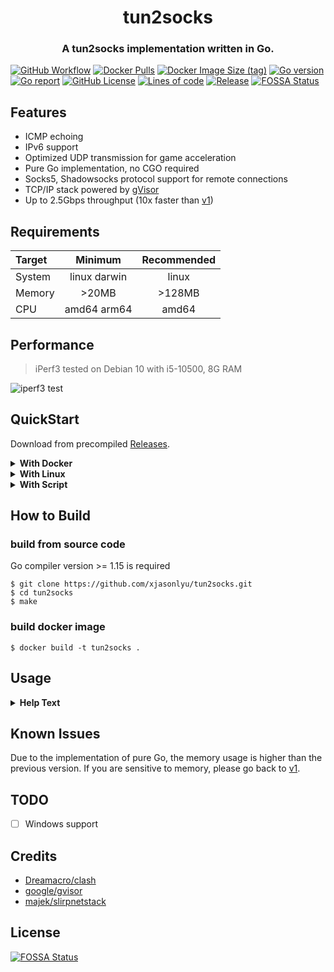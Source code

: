 <h1 align="center">tun2socks</h1>
<h3 align="center">A tun2socks implementation written in Go.</h3>

[![GitHub Workflow](https://img.shields.io/github/workflow/status/xjasonlyu/tun2socks/Go/master?style=flat-square)](https://github.com/xjasonlyu/tun2socks/actions)
[![Docker Pulls](https://img.shields.io/docker/pulls/xjasonlyu/tun2socks?style=flat-square)](https://hub.docker.com/r/xjasonlyu/tun2socks)
[![Docker Image Size (tag)](https://img.shields.io/docker/image-size/xjasonlyu/tun2socks/latest?style=flat-square)](https://hub.docker.com/r/xjasonlyu/tun2socks)
[![Go version](https://img.shields.io/github/go-mod/go-version/xjasonlyu/tun2socks?style=flat-square)](https://img.shields.io/github/go-mod/go-version/xjasonlyu/tun2socks)
[![Go report](https://goreportcard.com/badge/github.com/xjasonlyu/tun2socks?style=flat-square)](https://goreportcard.com/badge/github.com/xjasonlyu/tun2socks)
[![GitHub License](https://img.shields.io/github/license/xjasonlyu/tun2socks?style=flat-square)](https://github.com/xjasonlyu/tun2socks/blob/master/LICENSE)
[![Lines of code](https://img.shields.io/tokei/lines/github/xjasonlyu/tun2socks?style=flat-square)](https://img.shields.io/tokei/lines/github/xjasonlyu/tun2socks)
[![Release](https://img.shields.io/github/v/release/xjasonlyu/tun2socks?include_prereleases&style=flat-square)](https://github.com/xjasonlyu/tun2socks/releases)
[![FOSSA Status](https://app.fossa.com/api/projects/git%2Bgithub.com%2Fxjasonlyu%2Ftun2socks.svg?type=shield)](https://app.fossa.com/projects/git%2Bgithub.com%2Fxjasonlyu%2Ftun2socks?ref=badge_shield)

## Features

- ICMP echoing
- IPv6 support
- Optimized UDP transmission for game acceleration
- Pure Go implementation, no CGO required
- Socks5, Shadowsocks protocol support for remote connections
- TCP/IP stack powered by [gVisor](https://github.com/google/gvisor)
- Up to 2.5Gbps throughput (10x faster than [v1](https://github.com/xjasonlyu/tun2socks/tree/v1))

## Requirements

| Target | Minimum | Recommended |
| :----- | :-----: | :---------: |
| System | linux darwin | linux |
| Memory | >20MB | >128MB |
| CPU | amd64 arm64 | amd64 |

## Performance

> iPerf3 tested on Debian 10 with i5-10500, 8G RAM

![iperf3 test](assets/iperf3.png)

## QuickStart

Download from precompiled [Releases](https://github.com/xjasonlyu/tun2socks/releases).

<details>
  <summary><b>With Docker</b></summary>

> Since Go 1.12, the runtime now uses MADV_FREE to release unused memory on **linux**. This is more efficient but may result in higher reported RSS. The kernel will reclaim the unused data when it is needed. To revert to the Go 1.11 behavior (MADV_DONTNEED), set the environment variable GODEBUG=madvdontneed=1.

create docker network (macvlan mode)

```shell script
docker network create -d macvlan \
  --subnet=172.20.1.0/25 \
  --gateway=172.20.1.1 \
  -o parent=eth0 \
  switch
```

pull `tun2socks` docker image

```shell script
docker pull xjasonlyu/tun2socks:latest
```

run as gateway (DNS configuration required)

```shell script
docker run -d \
  --network switch \
  --name tun2socks \
  --ip 172.20.1.2 \
  --privileged \
  --restart always \
  --sysctl net.ipv4.ip_forward=1 \
  -e PROXY=socks5://server:port \
  -e KEY=VALUE... \
  xjasonlyu/tun2socks:latest
```

or use docker-compose (recommended)

```yaml
version: '2.4'

services:
  tun2socks:
    image: xjasonlyu/tun2socks:latest
    cap_add:
      - NET_ADMIN
    devices:
        - '/dev/net/tun:/dev/net/tun'
    environment:
      # - GODEBUG=madvdontneed=1
      - PROXY=socks5://server:port
      - LOGLEVEL=warning
      - API=:8080
      - DNS=:53
      - HOSTS=
      - EXCLUDED=
      - EXTRACMD=
    networks:
      switch:
        ipv4_address: 172.20.1.2
    restart: always
    container_name: tun2socks

networks:
  switch:
    name: switch
    ipam:
      driver: default
      config:
        - subnet: '172.20.1.0/25'
          gateway: 172.20.1.1
    driver: macvlan
    driver_opts:
      parent: eth0
```
</details>

<details>
  <summary><b>With Linux</b></summary>

create tun

```shell script
ip tuntap add mode tun dev tun0
ip addr add 198.18.0.1/15 dev tun0
ip link set dev tun0 up
```

add route table

```shell script
ip route del default
ip route add default via 198.18.0.1 dev tun0
```

run

```shell script
./tun2socks --loglevel WARN --device tun://tun0 --proxy socks5://server:port --interface eth0
```
</details>

<details>
  <summary><b>With Script</b></summary>

```shell script
PROXY=socks5://server:port LOGLEVEL=WARN sh ./scripts/entrypoint.sh
```
</details>

## How to Build

### build from source code

Go compiler version >= 1.15 is required

```text
$ git clone https://github.com/xjasonlyu/tun2socks.git
$ cd tun2socks
$ make
```

### build docker image

```text
$ docker build -t tun2socks .
```

## Usage

<details>
  <summary><b>Help Text</b></summary>

```text
NAME:
   tun2socks - A tun2socks implementation written in Go.

USAGE:
   tun2socks [global options] [arguments...]

GLOBAL OPTIONS:
   --api value                  URL of external API to listen
   --device value, -d value     URL of device to open
   --dns value                  URL of fake DNS to listen
   --hosts value                Extra hosts mapping
   --interface value, -i value  Bind interface to dial
   --loglevel value, -l value   Set logging level (default: "INFO")
   --proxy value, -p value      URL of proxy to dial
   --version, -v                Print current version (default: false)
   --help, -h                   show help (default: false)
```
</details>

## Known Issues

Due to the implementation of pure Go, the memory usage is higher than the previous version.
If you are sensitive to memory, please go back to [v1](https://github.com/xjasonlyu/tun2socks/tree/v1).

## TODO

- [ ] Windows support

## Credits

- [Dreamacro/clash](https://github.com/Dreamacro/clash)
- [google/gvisor](https://github.com/google/gvisor)
- [majek/slirpnetstack](https://github.com/majek/slirpnetstack)


## License
[![FOSSA Status](https://app.fossa.com/api/projects/git%2Bgithub.com%2Fxjasonlyu%2Ftun2socks.svg?type=large)](https://app.fossa.com/projects/git%2Bgithub.com%2Fxjasonlyu%2Ftun2socks?ref=badge_large)